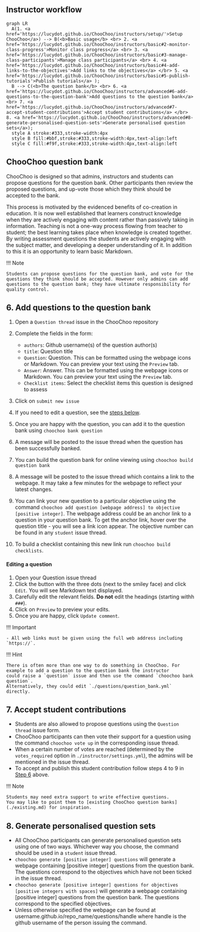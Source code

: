 ## Instructor workflow

``` mermaid
graph LR
  A(1. <a href='https://lucydot.github.io/ChooChoo/instructors/setup/'>Setup ChooChoo</a>) --> B(<b>Basic usage</b> <br> 2. <a href='https://lucydot.github.io/ChooChoo/instructors/basic#2-monitor-class-progress'>Monitor class progress</a> <br> 3. <a href='https://lucydot.github.io/ChooChoo/instructors/basic#3-manage-class-participants'>Manage class participants</a> <br> 4. <a href='https://lucydot.github.io/ChooChoo/instructors/basic#4-add-links-to-the-objectives'>Add links to the objectives</a> </br> 5. <a href='https://lucydot.github.io/ChooChoo/instructors/basic#5-publish-tutorials'>Publish tutorials</a> ); 
  B --> C(<b>The question bank</b> <br> 6. <a href='https://lucydot.github.io/ChooChoo/instructors/advanced#6-add-questions-to-the-question-bank'>Add questions to the question bank</a> <br> 7. <a href='https://lucydot.github.io/ChooChoo/instructors/advanced#7-accept-student-contributions'>Accept student contributions</a> </br> 8. <a href='https://lucydot.github.io/ChooChoo/instructors/advanced#8-generate-personalised-question-sets'>Generate personalised question sets</a>);
  style A stroke:#333,stroke-width:4px
  style B fill:#bbf,stroke:#333,stroke-width:4px,text-align:left
  style C fill:#f9f,stroke:#333,stroke-width:4px,text-align:left
```
## ChooChoo question bank

ChooChoo is designed so that admins, instructors and students can propose questions for the question bank. Other participants then review the proposed questions, and up-vote those which they think should be accepted to the bank.

This process is motivated by the evidenced benefits of co-creation in education. It is now well established that learners construct knowledge when they are actively engaging with content rather than passively taking in information. Teaching is not a one-way process flowing from teacher to student; the best learning takes place when knowledge is created together. By writing assessment questions the students are actively engaging with the subject matter, and developing a deeper understanding of it. In addition to this it is an opportunity to learn basic Markdown. 

!!! Note

    Students can propose questions for the question bank, and vote for the questions they think should be accepted. However only admins can add questions to the question bank; they have ultimate responsibility for quality control.

## 6. Add questions to the question bank

1. Open a `Question thread` issue in the ChooChoo repository
2. Complete the fields in the form:

     - `authors`: Github username(s) of the question author(s)
     - `title`: Question title
     - `Question`: Question. This can be formatted using the webpage icons or Markdown. You can preview your text using the `Preview` tab.
     - `Answer`: Answer. This can be formatted using the webpage icons or Markdown. You can preview your text using the `Preview` tab.
     - `Checklist items`: Select the checklist items this question is designed to assess

3. Click on `submit new issue`
4. If you need to edit a question, see the [steps below](editing-a-question).
5. Once you are happy with the question, you can add it to the question bank using `choochoo bank question`
6. A message will be posted to the issue thread when the question has been successfully banked. 
7. You can build the question bank for online viewing using `choochoo build question bank`
8. A message will be posted to the issue thread which contains a link to the webpage. It may take a few minutes for the webpage to reflect your latest changes.
9. You can link your new question to a particular objective using the command `choochoo add question [webpage address] to objective [positive integer]`. The webpage address could be an anchor link to a question in your question bank. To get the anchor link, hover over the question title - you will see a link icon appear. The objective number can be found in any `student` issue thread.
10. To build a checklist containing this new link run `choochoo build checklists`.

#### Editing a question

1. Open your Question issue thread
2. Click the button with the three dots (next to the smiley face) and click `Edit`. You will see Markdown text displayed. 
3. Carefully edit the relevant fields. **Do not** edit the headings (starting withh `###`).
4. Click on `Preview` to preview your edits.
5. Once you are happy, click `Update comment`.

!!! Important

    - All web links must be given using the full web address including `https://`.

!!! Hint

    There is often more than one way to do something in ChooChoo. For example to add a question to the question bank the instructor 
    could raise a `question` issue and then use the command `choochoo bank question`.
    Alternatively, they could edit `./questions/question_bank.yml` directly. 
    
## 7. Accept student contributions

- Students are also allowed to propose questions using the `Question thread` issue form. 
- ChooChoo participants can then vote their support for a question using the command `choochoo vote up` in the corresponding issue thread. 
- When a certain number of votes are reached (determined by the `votes_required` option in `./instructor/settings.yml`), the admins will be mentioned in the issue thread. 
- To accept and publish this student contribution follow steps 4 to 9 in [Step 6](#6-add-questions-to-the-question-bank) above.

!!! Note

    Students may need extra support to write effective questions. 
    You may like to point them to [existing ChooChoo question banks](./existing.md) for inspiration.

## 8. Generate personalised question sets

- All ChooChoo participants can generate personalised question sets using one of two ways. Whichever way you choose, the command should be used in a `student` issue thread.
- `choochoo generate [positive integer] questions` will generate a webpage containing [positive integer] questions from the question bank. The questions correspond to the objectives which have not been ticked in the issue thread. 
- `choochoo generate [positive integer] questions for objectives [positive integers with spaces]` will generate a webpage containing [positive integer] questions from the question bank. The questions correspond to the specified objectives.
- Unless otherwise specified the webpage can be found at username.github.io/repo_name/questions/handle where handle is the github username of the person issuing the command.


